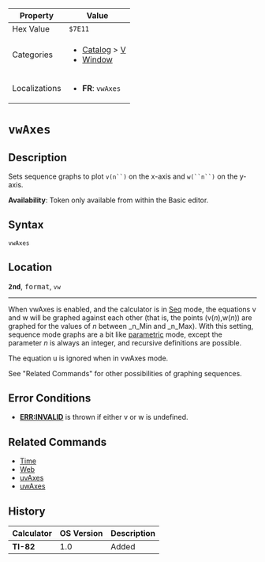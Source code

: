| Property      | Value |
|---------------|-------|
| Hex Value     | `$7E11`|
| Categories    | <ul><li>[Catalog](<../categories/Catalog.md>) > [V](<../categories/Catalog.md#V>)</li><li>[Window](<../categories/Window.md>)</li></ul> |
| Localizations | <ul><li><b>FR</b>: `vwAxes`</li></ul> |

# `vwAxes`

## Description
Sets sequence graphs to plot `v(n``)` on the x-axis and `w(``n``)` on the y-axis.


<b>Availability</b>: Token only available from within the Basic editor.

## Syntax
`vwAxes`

## Location
<tt><kbd><b>2nd</b></kbd></tt>, <kbd>format</kbd>, `vw`
<hr>

When vwAxes is enabled, and the calculator is in [Seq](/seq-mode) mode, the equations v and w will be graphed against each other (that is, the points (v(_n_),w(_n_)) are graphed for the values of _n_ between _n_Min and _n_Max). With this setting, sequence mode graphs are a bit like [parametric](/param) mode, except the parameter _n_ is always an integer, and recursive definitions are possible.

The equation u is ignored when in vwAxes mode.

See "Related Commands" for other possibilities of graphing sequences.

## Error Conditions

*   **[ERR:INVALID](/errors#invalid)** is thrown if either v or w is undefined.

## Related Commands

*   [Time](/time)
*   [Web](/web)
*   [uvAxes](/uvaxes)
*   [uwAxes](/uwaxes)

## History
| Calculator | OS Version | Description |
|------------|------------|-------------|
| <b>TI-82</b> | 1.0 | Added |


